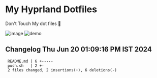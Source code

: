 # My Hyprland Dotfiles
  Don't Touch My dot files 🙂
 

  ![image](https://github.com/ALEX5402/dotfiles/assets/76860596/2fbe6020-4d76-4cf7-b052-58ff43cda405)
  ![demo](https://github.com/ALEX5402/dotfiles/assets/76860596/ff68bba7-e8da-49d3-a716-3ed3d73cfc25)

 
## Changelog Thu Jun 20 01:09:16 PM IST 2024
```
 README.md | 6 +-----
 push.sh   | 2 +-
 2 files changed, 2 insertions(+), 6 deletions(-)
```
 
